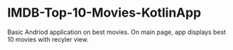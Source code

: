 # IMDB-Top-10-Movies-KotlinApp
Basic Andriod application on best movies. On main page, app displays best 10 movies with recyler view.
